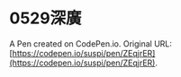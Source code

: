 # 0529深廣

A Pen created on CodePen.io. Original URL: [https://codepen.io/suspi/pen/ZEqjrER](https://codepen.io/suspi/pen/ZEqjrER).

